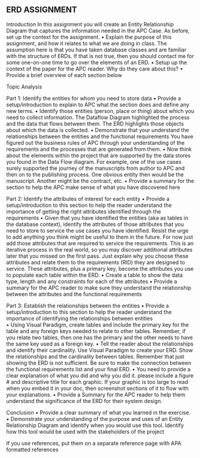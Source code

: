 ## ERD ASSIGNMENT

Introduction
	In this assignment you will create an Entity Relationship Diagram that captures the information needed in the APC Case. As before, set up the context for the assignment.
    •	Explain the purpose of this assignment, and how it relates to what we are doing in class. The assumption here is that you have taken database classes and are familiar with the structure of ERDs. If that is not true, then you should contact me for some one-on-one time to go over the elements of an ERD.
    •	Setup up the context of the paper for the APC reader. Why do they care about this?
    •	Provide a brief overview of each section below

Topic Analysis

Part 1: Identify the entities for whom you need to store data
  •	Provide a setup/introduction to explain to APC what the section does and define any new terms.
  •	Identify those entities (person, place or thing) about which you need to collect information. The Dataflow Diagram highlighted the process and the data that flows between them. The ERD highlights those objects about which the data is collected.
  •	Demonstrate that your understand the relationships between the entities and the functional requirements You have figured out the business rules of APC through your understanding of the requirements and the processes that are generated from them.
  •	Now think about the elements within the project that are supported by the data stores you found in the Data Flow diagram. For example, one of the use cases surely supported the journey of the manuscripts from author to APC and then on to the publishing process. One obvious entity then would be the manuscript. Another might be the contract, etc.
  •	Provide a summary for the section to help the APC make sense of what you have discovered here

Part 2: Identify the attributes of interest for each entity
  •	Provide a setup/introduction to this section to help the reader understand the importance of getting the right attributes identified through the requirements
  •	Given that you have identified the entities (aka as tables in the database context), identify the attributes of those attributes that you need to store to service the use cases you have identified. Resist the urge to add anything you think might be useful to them in the future. For now just add those attributes that are required to service the requirements.  This is an iterative process in the real world, so you may discover additional attributes later that you missed on the first pass. Just explain why you choose these attributes and relate them to the requirements (RID) they are designed to service. These attributes, plus a primary key, become the attributes you use to populate each table within the ERD.
  •	Create a table to show the data type, length and any constraints for each of the attributes
  •	Provide a summary for the APC reader to make sure they understand the relationship between the attributes and the functional requirements

Part 3: Establish the relationships between the entities
  •	Provide a setup/introduction to this section to help the reader understand the importance of identifying the relationships between entities  
  •	Using Visual Paradigm, create tables and include the primary key for the table and any foreign keys needed to relate to other tables. Remember, if you relate two tables, then one has the primary and the other needs to have the same key used as a foreign key.
  •	Tell the reader about the relationships and identify their cardinality. Use Visual Paradigm to create your ERD. Show the relationships and the cardinality between tables. Remember that just showing the ERD is not sufficient. Be sure to make the connection between the functional requirements list and your final ERD.
  •	You need to provide a clear explanation of what you did and why you did it. please include a figure # and descriptive title for each graphic. If your graphic is too large to read when you embed it in your doc, then screenshot sections of it to flow with your explanations.
  •	Provide a Summary for the APC reader to help them understand the significance of the ERD for their system design.

Conclusion
  •	Provide a clear summary of what you learned in the exercise. 
  •	Demonstrate your understanding of the purpose and uses of an Entity Relationship Diagram and identify when you would use this tool. Identify how this tool would be used with the stakeholders of the project

If you use references, put them on a separate reference page with APA formatted references

